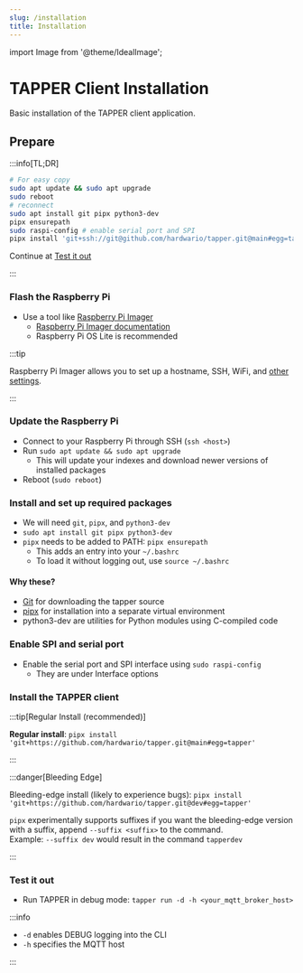 ```yaml
---
slug: /installation
title: Installation
---
```


import Image from '@theme/IdealImage';

# TAPPER Client Installation

Basic installation of the TAPPER client application.

## Prepare

:::info[TL;DR]

```bash
# For easy copy
sudo apt update && sudo apt upgrade
sudo reboot
# reconnect
sudo apt install git pipx python3-dev
pipx ensurepath
sudo raspi-config # enable serial port and SPI
pipx install 'git+ssh://git@github.com/hardwario/tapper.git@main#egg=tapper' # stable
```

Continue at [Test it out](#test-it-out)

:::

### Flash the Raspberry Pi

- Use a tool like [Raspberry Pi Imager](https://github.com/raspberrypi/rpi-imager)
  - [Raspberry Pi Imager documentation](https://www.raspberrypi.com/documentation/computers/getting-started.html#raspberry-pi-imager)
  - Raspberry Pi OS Lite is recommended

:::tip

Raspberry Pi Imager allows you to set up a hostname, SSH, WiFi, and [other settings](https://www.raspberrypi.com/documentation/computers/getting-started.html#advanced-options).

:::

### Update the Raspberry Pi

- Connect to your Raspberry Pi through SSH (`ssh <host>`)
- Run `sudo apt update && sudo apt upgrade`
  - This will update your indexes and download newer versions of installed packages
- Reboot (`sudo reboot`)

### Install and set up required packages

- We will need `git`, `pipx`, and `python3-dev`
- `sudo apt install git pipx python3-dev`
- `pipx` needs to be added to PATH: `pipx ensurepath`
  - This adds an entry into your `~/.bashrc`
  - To load it without logging out, use `source ~/.bashrc`

#### Why these?

- [Git](https://en.wikipedia.org/wiki/Git) for downloading the tapper source
- [pipx](https://pipx.pypa.io/stable/) for installation into a separate virtual environment
- python3-dev are utilities for Python modules using C-compiled code

### Enable SPI and serial port

- Enable the serial port and SPI interface using `sudo raspi-config`
  - They are under Interface options

### Install the TAPPER client

:::tip[Regular Install (recommended)]

**Regular install**: `pipx install 'git+https://github.com/hardwario/tapper.git@main#egg=tapper'`

:::

:::danger[Bleeding Edge]

Bleeding-edge install (likely to experience bugs): `pipx install 'git+https://github.com/hardwario/tapper.git@dev#egg=tapper'`

`pipx` experimentally supports suffixes if you want the bleeding-edge version with a suffix, append `--suffix <suffix>` to the command.  
Example: `--suffix dev` would result in the command `tapperdev`

:::

### Test it out

- Run TAPPER in debug mode: `tapper run -d -h <your_mqtt_broker_host>`

:::info

- `-d` enables DEBUG logging into the CLI
- `-h` specifies the MQTT host

:::
